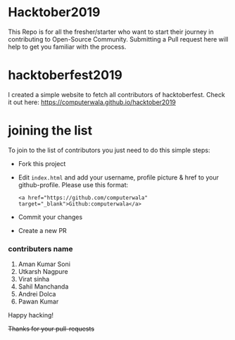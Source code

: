 
# Hacktober2019

This Repo is for all the fresher/starter who want to start their journey in contributing to Open-Source Community.
Submitting a Pull request here will help to get you familiar with the process.


# hacktoberfest2019
I created a simple website to fetch all contributors of hacktoberfest. Check it out here: https://computerwala.github.io/hacktober2019

# joining the list
To join to the list of contributors you just need to do this simple steps:
* Fork this project
* Edit `index.html` and add your username, profile picture & href to your github-profile. Please use this format:

  `<a href="https://github.com/computerwala" target="_blank">Github:computerwala</a>`

* Commit your changes
* Create a new PR

### contributers name

1. Aman Kumar Soni 
2. Utkarsh Nagpure
3. Virat sinha 
4. Sahil Manchanda
5. Andrei Dolca
6. Pawan Kumar


Happy hacking!


<del>Thanks for your pull-requests</del>


